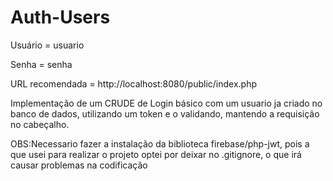 ﻿# Auth-Users
 Usuário = usuario
 
 Senha = senha
 
 URL recomendada = http://localhost:8080/public/index.php

 Implementação de um CRUDE de Login básico com um usuario ja criado no banco de dados,
 utilizando um token e o validando, mantendo a requisição no cabeçalho.

 OBS:Necessario fazer a instalação da biblioteca firebase/php-jwt, pois a que usei para realizar
 o projeto optei por deixar no .gitignore, o que irá causar problemas na codificação
